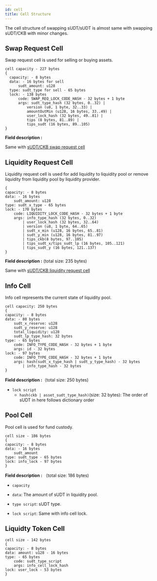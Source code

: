 ```yaml
---
id: cell
title: Cell Structure
---
```


The cell structure of swapping sUDT/sUDT is almost same with swapping sUDT/CKB with minor changes.

## Swap Request Cell

Swap request cell is used for selling or buying assets.

```
cell capacity - 227 bytes
{
  capacity: - 8 bytes
  data: - 16 bytes for sell
      sudt_amount: u128
  type: sudt_type for sell - 65 bytes
  lock: - 138 bytes
      code: SWAP_REQ_LOCK_CODE_HASH - 32 bytes + 1 byte
      args: sudt_type_hash (32 bytes, 0..32) | 
		  version (u8, 1 byte, 32..33) | 
		  amountOutMin (u128, 16 bytes, 33..49) | 
		  user_lock_hash (32 bytes, 49..81) | 
		  tips (8 bytes, 81..89) | 
		  tips_sudt (16 bytes, 89..105)
}
```

**Field description :** 

Same with [sUDT/CKB swap request cell](../tx-script/cell#swap-request-cell)

## Liquidity Request Cell

Liquidity request cell is used for add liquidity to liquidity pool or remove liquidity from liquidity pool by liquidity provider.

```
{
capacity: - 8 bytes
data: - 16 bytes
    sudt_amount: u128
type: sudt_x_type - 65 bytes
lock: - 170 bytes
    code: LIQUIDITY_LOCK_CODE_HASH - 32 bytes + 1 byte
    args: info_type_hash (32 bytes, 0..32)
        | user_lock_hash (32 bytes, 32..64)
        | version (u8, 1 byte, 64..65)
        | sudt_x_min (u128, 16 bytes, 65..81)
        | sudt_y_min (u128, 16 bytes, 81..97)
        | tips_ckb(8 bytes, 97..105)
        | tips_sudt_x/tips_sudt_lp (16 bytes, 105..121)
        | tips_sudt_y (16 bytes, 121..137) 
}
```

**Field description :** (total size: 235 bytes)

Same with [sUDT/CKB liquidity request cell](../tx-script/cell#liquidity-request-cell)

## Info Cell

Info cell represents the current state of liquidity pool.

```
cell capacity: 250 bytes
{
capacity: - 8 bytes
data: - 80 bytes
    sudt_x_reserve: u128
    sudt_y_reserve: u128
    total_liquidity: u128
    sudt_lp_type_hash: 32 bytes
type: - 65 bytes
    code: INFO_TYPE_CODE_HASH - 32 bytes + 1 byte
    args: id - 32 bytes
lock: - 97 bytes
    code: INFO_TYPE_CODE_HASH - 32 bytes + 1 byte
    args: hash(sudt_x_type_hash | sudt_y_type_hash) - 32 bytes
        | info_type_hash - 32 bytes
}
```

**Field description :**（total size: 250 bytes) 

- `lock script`
    - `hash(ckb | asset_sudt_type_hash)`(size: 32 bytes): The order of sUDT in here follows dictionary order

## Pool Cell

Pool cell is used for fund custody.

```
cell size - 186 bytes
{
capacity: - 8 bytes
data: - 16 bytes
    sudt_amount
type: sudt_type - 65 bytes
lock: info_lock - 97 bytes
}
```

**Field description :** （total size: 186 bytes) 

- `capacity`

- `data`: The amount of sUDT in liquidity pool.

- `type script`: sUDT type.

- `lock script`: Same with info cell lock. 

## Liquidty Token Cell

```
cell size - 142 bytes
{
capacity: - 8 bytes
data: amount: u128 - 16 bytes
type: - 65 bytes
    code: sudt_type_script
    args: info_cell_lock_hash
lock: user_lock - 53 bytes
}
```

